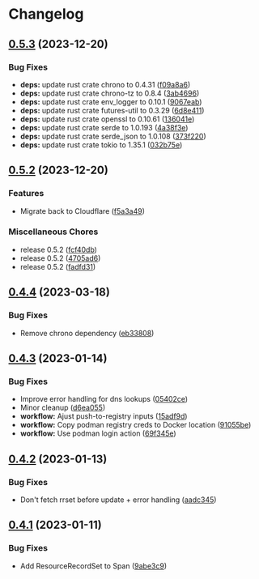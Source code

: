 # Changelog

## [0.5.3](https://github.com/pabrahamsson/dns-record-update/compare/v0.5.2...v0.5.3) (2023-12-20)


### Bug Fixes

* **deps:** update rust crate chrono to 0.4.31 ([f09a8a6](https://github.com/pabrahamsson/dns-record-update/commit/f09a8a6f45737674da0b8a5fec28c5863d11b12e))
* **deps:** update rust crate chrono-tz to 0.8.4 ([3ab4696](https://github.com/pabrahamsson/dns-record-update/commit/3ab4696da491cef4351e7e90704dd056ccd5115e))
* **deps:** update rust crate env_logger to 0.10.1 ([9067eab](https://github.com/pabrahamsson/dns-record-update/commit/9067eab8b261bfb723f318b30614f85a00de907e))
* **deps:** update rust crate futures-util to 0.3.29 ([6d8e411](https://github.com/pabrahamsson/dns-record-update/commit/6d8e411b70383110504c8c2a54bca90c5414139f))
* **deps:** update rust crate openssl to 0.10.61 ([136041e](https://github.com/pabrahamsson/dns-record-update/commit/136041ee83752e5b54ea60d80032fbc863297c76))
* **deps:** update rust crate serde to 1.0.193 ([4a38f3e](https://github.com/pabrahamsson/dns-record-update/commit/4a38f3ec5d5c8dd2f7247f7f6d0c5242d292dc92))
* **deps:** update rust crate serde_json to 1.0.108 ([373f220](https://github.com/pabrahamsson/dns-record-update/commit/373f220bf23dc9005fdc573ccc3c15da9b4b9982))
* **deps:** update rust crate tokio to 1.35.1 ([032b75e](https://github.com/pabrahamsson/dns-record-update/commit/032b75e612e3b766b28eead3d66a399a8b63eeb4))

## [0.5.2](https://github.com/pabrahamsson/dns-record-update/compare/v0.5.0...v0.5.2) (2023-12-20)


### Features

* Migrate back to Cloudflare ([f5a3a49](https://github.com/pabrahamsson/dns-record-update/commit/f5a3a49bad1d0dae624bbc9d4f32622e401a982e))


### Miscellaneous Chores

* release 0.5.2 ([fcf40db](https://github.com/pabrahamsson/dns-record-update/commit/fcf40db5aa1b22c8193b2933f2b789617dff2048))
* release 0.5.2 ([4705ad6](https://github.com/pabrahamsson/dns-record-update/commit/4705ad60a0c5fa953bfc578527be3acec5ec3e6c))
* release 0.5.2 ([fadfd31](https://github.com/pabrahamsson/dns-record-update/commit/fadfd3111cf3fd1c299e6eabd7a53322978df520))

## [0.4.4](https://github.com/pabrahamsson/dns-record-update/compare/v0.4.3...v0.4.4) (2023-03-18)


### Bug Fixes

* Remove chrono dependency ([eb33808](https://github.com/pabrahamsson/dns-record-update/commit/eb33808df04c55bc97f7251e90a39a9156f577bd))

## [0.4.3](https://github.com/pabrahamsson/dns-record-update/compare/v0.4.2...v0.4.3) (2023-01-14)


### Bug Fixes

* Improve error handling for dns lookups ([05402ce](https://github.com/pabrahamsson/dns-record-update/commit/05402ce87d721b0547a1694ece6fe614590b3325))
* Minor cleanup ([d6ea055](https://github.com/pabrahamsson/dns-record-update/commit/d6ea0552365f2913115f978827e9c7b2061beee9))
* **workflow:** Ajust push-to-registry inputs ([15adf9d](https://github.com/pabrahamsson/dns-record-update/commit/15adf9d2cc437f12cc93bc3078b382d713042e1f))
* **workflow:** Copy podman registry creds to Docker location ([91055be](https://github.com/pabrahamsson/dns-record-update/commit/91055be06da5f31b35bfac99a0ee80a31a0e6534))
* **workflow:** Use podman login action ([69f345e](https://github.com/pabrahamsson/dns-record-update/commit/69f345ed26312e2c6222f3fb36ff91799489196a))

## [0.4.2](https://github.com/pabrahamsson/dns-record-update/compare/v0.4.1...v0.4.2) (2023-01-13)


### Bug Fixes

* Don't fetch rrset before update + error handling ([aadc345](https://github.com/pabrahamsson/dns-record-update/commit/aadc345bcd1a20646a15887b9c6f41a37e09316d))

## [0.4.1](https://github.com/pabrahamsson/dns-record-update/compare/v0.4.0...v0.4.1) (2023-01-11)


### Bug Fixes

* Add ResourceRecordSet to Span ([9abe3c9](https://github.com/pabrahamsson/dns-record-update/commit/9abe3c95626bedbe4044bd38a38dfb7cd5729368))
